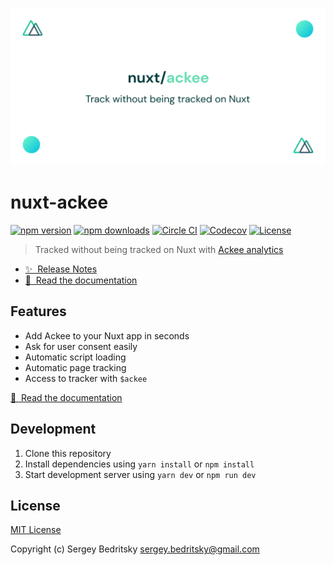 [![nuxt-ackee](/docs/static/preview.png)](https://nuxt-ackee.netlify.app)

# nuxt-ackee

[![npm version][npm-version-src]][npm-version-href]
[![npm downloads][npm-downloads-src]][npm-downloads-href]
[![Circle CI][circle-ci-src]][circle-ci-href]
[![Codecov][codecov-src]][codecov-href]
[![License][license-src]][license-href]

> Tracked without being tracked on Nuxt with [Ackee analytics](https://ackee.electerious.com)

- [✨ &nbsp;Release Notes](/CHANGELOG.md)
- [📖 &nbsp;Read the documentation](https://nuxt-ackee.netlify.app)

## Features

- Add Ackee to your Nuxt app in seconds
- Ask for user consent easily
- Automatic script loading
- Automatic page tracking
- Access to tracker with `$ackee`

[📖 &nbsp;Read the documentation](https://nuxt-ackee.netlify.app)

## Development

1. Clone this repository
2. Install dependencies using `yarn install` or `npm install`
3. Start development server using `yarn dev` or `npm run dev`

## License

[MIT License](./LICENSE)

Copyright (c) Sergey Bedritsky <sergey.bedritsky@gmail.com>

<!-- Badges -->

[npm-version-src]: https://img.shields.io/npm/v/nuxt-ackee/latest.svg?style=flat-square
[npm-version-href]: https://npmjs.com/package/nuxt-ackee
[npm-downloads-src]: https://img.shields.io/npm/dt/nuxt-ackee.svg?style=flat-square
[npm-downloads-href]: https://npmjs.com/package/nuxt-ackee
[circle-ci-src]: https://img.shields.io/circleci/project/github/bdrtsky/nuxt-ackee.svg?style=flat-square
[circle-ci-href]: https://circleci.com/gh/bdrtsky/nuxt-ackee
[codecov-src]: https://img.shields.io/codecov/c/github/bdrtsky/nuxt-ackee.svg?style=flat-square
[codecov-href]: https://codecov.io/gh/bdrtsky/nuxt-ackee
[license-src]: https://img.shields.io/npm/l/nuxt-ackee.svg?style=flat-square
[license-href]: https://npmjs.com/package/nuxt-ackee
